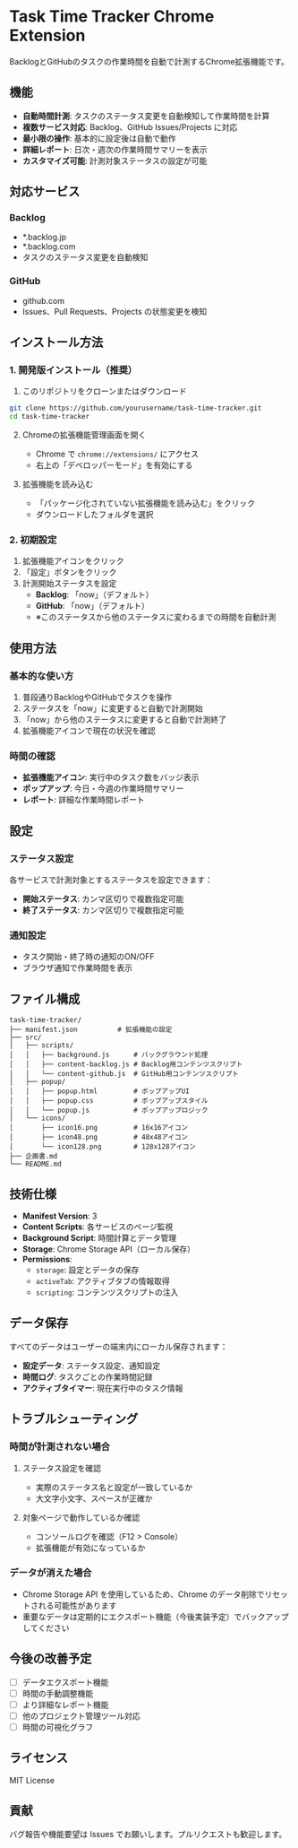 # Task Time Tracker Chrome Extension

BacklogとGitHubのタスクの作業時間を自動で計測するChrome拡張機能です。

## 機能

- **自動時間計測**: タスクのステータス変更を自動検知して作業時間を計算
- **複数サービス対応**: Backlog、GitHub Issues/Projects に対応
- **最小限の操作**: 基本的に設定後は自動で動作
- **詳細レポート**: 日次・週次の作業時間サマリーを表示
- **カスタマイズ可能**: 計測対象ステータスの設定が可能

## 対応サービス

### Backlog
- *.backlog.jp
- *.backlog.com
- タスクのステータス変更を自動検知

### GitHub
- github.com
- Issues、Pull Requests、Projects の状態変更を検知

## インストール方法

### 1. 開発版インストール（推奨）

1. このリポジトリをクローンまたはダウンロード
```bash
git clone https://github.com/yourusername/task-time-tracker.git
cd task-time-tracker
```

2. Chromeの拡張機能管理画面を開く
   - Chrome で `chrome://extensions/` にアクセス
   - 右上の「デベロッパーモード」を有効にする

3. 拡張機能を読み込む
   - 「パッケージ化されていない拡張機能を読み込む」をクリック
   - ダウンロードしたフォルダを選択

### 2. 初期設定

1. 拡張機能アイコンをクリック
2. 「設定」ボタンをクリック
3. 計測開始ステータスを設定
   - **Backlog**: 「now」（デフォルト）
   - **GitHub**: 「now」（デフォルト）
   - ※このステータスから他のステータスに変わるまでの時間を自動計測

## 使用方法

### 基本的な使い方

1. 普段通りBacklogやGitHubでタスクを操作
2. ステータスを「now」に変更すると自動で計測開始
3. 「now」から他のステータスに変更すると自動で計測終了
4. 拡張機能アイコンで現在の状況を確認

### 時間の確認

- **拡張機能アイコン**: 実行中のタスク数をバッジ表示
- **ポップアップ**: 今日・今週の作業時間サマリー
- **レポート**: 詳細な作業時間レポート

## 設定

### ステータス設定

各サービスで計測対象とするステータスを設定できます：

- **開始ステータス**: カンマ区切りで複数指定可能
- **終了ステータス**: カンマ区切りで複数指定可能

### 通知設定

- タスク開始・終了時の通知のON/OFF
- ブラウザ通知で作業時間を表示

## ファイル構成

```
task-time-tracker/
├── manifest.json          # 拡張機能の設定
├── src/
│   ├── scripts/
│   │   ├── background.js      # バックグラウンド処理
│   │   ├── content-backlog.js # Backlog用コンテンツスクリプト
│   │   └── content-github.js  # GitHub用コンテンツスクリプト
│   ├── popup/
│   │   ├── popup.html         # ポップアップUI
│   │   ├── popup.css          # ポップアップスタイル
│   │   └── popup.js           # ポップアップロジック
│   └── icons/
│       ├── icon16.png         # 16x16アイコン
│       ├── icon48.png         # 48x48アイコン
│       └── icon128.png        # 128x128アイコン
├── 企画書.md
└── README.md
```

## 技術仕様

- **Manifest Version**: 3
- **Content Scripts**: 各サービスのページ監視
- **Background Script**: 時間計算とデータ管理
- **Storage**: Chrome Storage API（ローカル保存）
- **Permissions**: 
  - `storage`: 設定とデータの保存
  - `activeTab`: アクティブタブの情報取得
  - `scripting`: コンテンツスクリプトの注入

## データ保存

すべてのデータはユーザーの端末内にローカル保存されます：

- **設定データ**: ステータス設定、通知設定
- **時間ログ**: タスクごとの作業時間記録
- **アクティブタイマー**: 現在実行中のタスク情報

## トラブルシューティング

### 時間が計測されない場合

1. ステータス設定を確認
   - 実際のステータス名と設定が一致しているか
   - 大文字小文字、スペースが正確か

2. 対象ページで動作しているか確認
   - コンソールログを確認（F12 > Console）
   - 拡張機能が有効になっているか

### データが消えた場合

- Chrome Storage API を使用しているため、Chrome のデータ削除でリセットされる可能性があります
- 重要なデータは定期的にエクスポート機能（今後実装予定）でバックアップしてください

## 今後の改善予定

- [ ] データエクスポート機能
- [ ] 時間の手動調整機能
- [ ] より詳細なレポート機能
- [ ] 他のプロジェクト管理ツール対応
- [ ] 時間の可視化グラフ

## ライセンス

MIT License

## 貢献

バグ報告や機能要望は Issues でお願いします。プルリクエストも歓迎します。